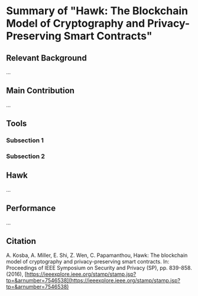 # Summary of "Hawk: The Blockchain Model of Cryptography and Privacy-Preserving Smart Contracts"

## Relevant Background

...

## Main Contribution

...

## Tools

### Subsection 1

### Subsection 2

## Hawk

...

## Performance

...

## Citation

A. Kosba, A. Miller, E. Shi, Z. Wen, C. Papamanthou, Hawk: The blockchain model of cryptography and privacy-preserving smart contracts. In: Proceedings of IEEE Symposium on Security and Privacy (SP), pp. 839-858. (2016), [https://ieeexplore.ieee.org/stamp/stamp.jsp?tp=&arnumber=7546538](https://ieeexplore.ieee.org/stamp/stamp.jsp?tp=&arnumber=7546538)
